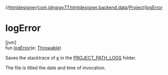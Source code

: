 //[htmldesigner](../../../index.md)/[com.jdngray77.htmldesigner.backend.data](../index.md)/[Project](index.md)/[logError](log-error.md)

# logError

[jvm]\
fun [logError](log-error.md)(e: [Throwable](https://kotlinlang.org/api/latest/jvm/stdlib/kotlin/-throwable/index.html))

Saves the stacktrace of [e](log-error.md) in the [PROJECT_PATH_LOGS](-companion/-p-r-o-j-e-c-t_-p-a-t-h_-l-o-g-s.md) folder.

The file is titled the date and time of invocation.
